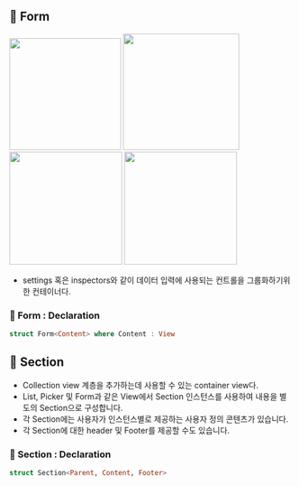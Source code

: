 ## 🎁 Form
<span>
<img width="198" src="https://user-images.githubusercontent.com/83414134/210690266-9069b902-3dc8-4dab-8aad-fdd95a5e43cc.png">
<img width="206" src="https://user-images.githubusercontent.com/83414134/210690275-43ae57c1-3abb-44dd-bd68-233c506dc1db.png">
<img width="200" src="https://user-images.githubusercontent.com/83414134/210690285-758499cc-90c0-4692-becf-36bdbe7d3334.png">
<img width="200" src="https://user-images.githubusercontent.com/83414134/210690288-75fffb5b-0638-44dd-a88a-2bc482a2cb81.png">
</span>

* settings 혹은 inspectors와 같이 데이터 입력에 사용되는 컨트롤을 그룹화하기위한 컨테이너다.

### 🥑 Form : Declaration
```Swift
struct Form<Content> where Content : View
```

## 🎁 Section
* Collection view 계층을 추가하는데 사용할 수 있는 container view다. 
* List, Picker 및 Form과 같은 View에서 Section 인스턴스를 사용하여 내용을 별도의 Section으로 구성합니다. 
* 각 Section에는 사용자가 인스턴스별로 제공하는 사용자 정의 콘텐츠가 있습니다. 
* 각 Section에 대한 header 및 Footer를 제공할 수도 있습니다.

### 🥑 Section : Declaration
```Swift
struct Section<Parent, Content, Footer>
```
